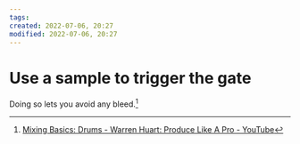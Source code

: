 ```yaml
---
tags: 
created: 2022-07-06, 20:27
modified: 2022-07-06, 20:27
---
```


# Use a sample to trigger the gate
Doing so lets you avoid any bleed.[^1]

[^1]: [Mixing Basics: Drums - Warren Huart: Produce Like A Pro - YouTube](https://youtu.be/x3a4_spQCkc)